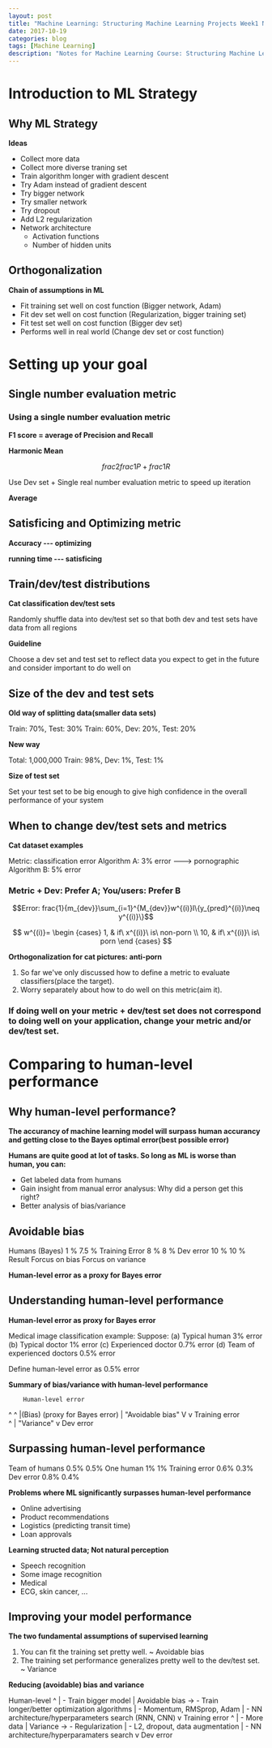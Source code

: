 ```yaml
---
layout: post
title: "Machine Learning: Structuring Machine Learning Projects Week1 Notes"
date: 2017-10-19
categories: blog
tags: [Machine Learning]
description: "Notes for Machine Learning Course: Structuring Machine Learning Projects"
---
```


# **Introduction to ML Strategy**
## **Why ML Strategy**
**Ideas**
- Collect more data
- Collect more diverse traning set
- Train algorithm longer with gradient descent
- Try Adam instead of gradient descent
- Try bigger network
- Try smaller network
- Try dropout
- Add L2 regularization
- Network architecture
  - Activation functions
  - Number of hidden units

## **Orthogonalization**
**Chain of assumptions in ML**
- Fit training set well on cost function (Bigger network, Adam)
- Fit dev set well on cost function (Regularization, bigger training set)
- Fit test set well on cost function (Bigger dev set)
- Performs well in real world (Change dev set or cost function)

# **Setting up your goal**
## **Single number evaluation metric**
### **Using a single number evaluation metric**
**F1 score = average of Precision and Recall**

**Harmonic Mean**

$$frac{2}{frac{1}{P}+frac{1}{R}}$$

Use Dev set + Single real number evaluation metric to speed up iteration

**Average**

## **Satisficing and Optimizing metric**
**Accuracy --- optimizing**

**running time --- satisficing**

## **Train/dev/test distributions**
**Cat classification dev/test sets**

Randomly shuffle data into dev/test set so that both dev and test sets have data from all regions

**Guideline**

Choose a dev set and test set to reflect data you expect to get in the future and consider important to do well on

## **Size of the dev and test sets**
**Old way of splitting data(smaller data sets)**

Train: 70%, Test: 30%
Train: 60%, Dev: 20%, Test: 20%

**New way**

Total: 1,000,000
Train: 98%, Dev: 1%, Test: 1%

**Size of test set**

Set your test set to be big enough to give high confidence in the overall performance of your system

## **When to change dev/test sets and metrics**
**Cat dataset examples**

Metric: classification error
Algorithm A: 3% error ---> pornographic
Algorithm B: 5% error

### Metric + Dev: Prefer A; You/users: Prefer B

$$Error: frac{1}{m_{dev}}\sum_{i=1}^{M_{dev}}w^{(i)}I\{y_{pred}^{(i)}\neq y^{(i)}\}$$

$$
w^{(i)}=
\begin {cases}
1, & if\ x^{(i)}\ is\ non-porn \\
10, & if\ x^{(i)}\ is\ porn
\end {cases}
$$

**Orthogonalization for cat pictures: anti-porn**

1. So far we've only discussed how to define a metric to evaluate classifiers(place the target).
2. Worry separately about how to do well on this metric(aim it).

### **If doing well on your metric + dev/test set does not correspond to doing well on your application, change your metric and/or dev/test set.**

# **Comparing to human-level performance**
## **Why human-level performance?**
**The accurancy of machine learning model will surpass human accurancy and getting close to the Bayes optimal error(best possible error)**

**Humans are quite good at lot of tasks. So long as ML is worse than human, you can:**
- Get labeled data from humans
- Gain insight from manual error analysus:
  Why did a person get this right?
- Better analysis of bias/variance

## **Avoidable bias**
Humans (Bayes)       1 %              7.5 %
Training Error       8 %                8 %
Dev error           10 %               10 %
Result         Forcus on bias   Forcus on variance

**Human-level error as a proxy for Bayes error**


## **Understanding human-level performance**
**Human-level error as proxy for Bayes error**

Medical image classification example:
Suppose:
(a) Typical human                        3% error
(b) Typical doctor                       1% error
(c) Experienced doctor                 0.7% error
(d) Team of experienced doctors        0.5% error

Define human-level error as 0.5% error

**Summary of bias/variance with human-level performance**

        Human-level error        
^                                ^
|(Bias) (proxy for Bayes error)  | "Avoidable bias"
V                                v 
        Training error           
                                 ^
                                 | "Variance"
                                 v
        Dev error

## **Surpassing human-level performance**
Team of humans      0.5%         0.5%
One human             1%           1%
Training error      0.6%         0.3%
Dev error           0.8%         0.4%

**Problems where ML significantly surpasses human-level performance**
- Online advertising
- Product recommendations
- Logistics (predicting transit time)
- Loan approvals

**Learning structed data; Not natural perception**


- Speech recognition
- Some image recognition
- Medical
 - ECG, skin cancer, ...

## **Improving your model performance**
**The two fundamental assumptions of supervised learning**

1. You can fit the training set pretty well. ~ Avoidable bias
2. The training set performance generalizes pretty well to the dev/test set. ~ Variance

**Reducing (avoidable) bias and variance**

Human-level
^
|                    - Train bigger model
| Avoidable bias ->  - Train longer/better optimization algorithms
|                     - Momentum, RMSprop, Adam
|                    - NN architecture/hyperparameters search (RNN, CNN)
v
Training error
^
|                    - More data
| Variance       ->  - Regularization
|                     - L2, dropout, data augmentation
|                    - NN architecture/hyperparamaters search
v
Dev error

